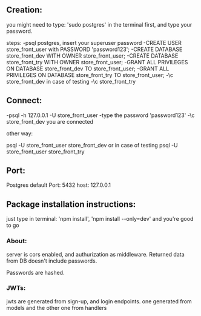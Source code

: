 ## Creation:

you might need to type: 'sudo postgres' in the terminal first, and type your password.

steps:
-psql postgres, insert your superuser password
-CREATE USER store_front_user with PASSWORD 'password123';
-CREATE DATABASE store_front_dev WITH OWNER store_front_user;
-CREATE DATABASE store_front_try WITH OWNER store_front_user;
-GRANT ALL PRIVILEGES ON DATABASE store_front_dev TO store_front_user;
-GRANT ALL PRIVILEGES ON DATABASE store_front_try TO store_front_user;
-\c store_front_dev
in case of testing
-\c store_front_try

## Connect:

-psql -h 127.0.0.1 -U store_front_user
-type the password 'password123'
-\c store_front_dev
you are connected

other way:

psql -U store_front_user store_front_dev
or in case of testing
psql -U store_front_user store_front_try


## Port:

Postgres default Port: 5432
host: 127.0.0.1

## Package installation instructions:

just type in terminal: 'npm install', 'npm install --only=dev'
and you're good to go


### About:

server is cors enabled, and authurization as middleware. Returned data from DB doesn't include passwords.

Passwords are hashed.

### JWTs:

jwts are generated from sign-up, and login endpoints. one generated from models and the other one from handlers
